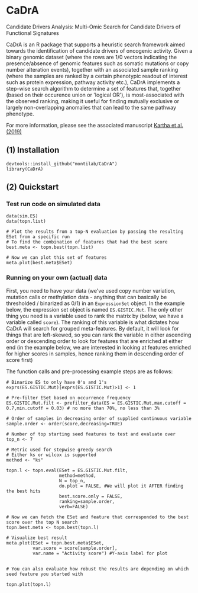 # CaDrA
Candidate Drivers Analysis: Multi-Omic Search for Candidate Drivers of Functional Signatures

CaDrA is an R package that supports a heuristic search framework aimed towards the identification of candidate drivers of oncogenic activity. Given a binary genomic dataset (where the rows are 1/0 vectors indicating the presence/absence of genomic features such as somatic mutations or copy number alteration events), together with an associated sample ranking (where the samples are ranked by a certain phenotypic readout of interest such as protein expression, pathway activity etc.), CaDrA implements a step-wise search algorithm to determine a set of features that, together (based on their occurence union or 'logical OR'), is most-associated with the observed ranking, making it useful for finding mutually exclusive or largely non-overlapping anomalies that can lead to the same pathway phenotype.

For more information, please see the associated manuscript [Kartha et al. (2019)](https://www.frontiersin.org/articles/10.3389/fgene.2019.00121/full)

## (1) Installation

```
devtools::install_github("montilab/CaDrA")
library(CaDrA)
```

## (2) Quickstart

### Test run code on simulated data

```
data(sim.ES)
data(topn.list)

# Plot the results from a top-N evaluation by passing the resulting ESet from a specific run
# To find the combination of features that had the best score
best.meta <- topn.best(topn.list)

# Now we can plot this set of features
meta.plot(best.meta$ESet)
```

### Running on your own (actual) data

First, you need to have your data (we've used copy number variation, mutation calls or methylation data - anything that can basically be thresholded / binarized as 0/1) in an `ExpressionSet` object. In the example below, the expression set object is named `ES.GISTIC.Mut`. The only other thing you need is a variable used to rank the matrix by (below, we have a variable called `score`). The ranking of this variable is what dictates how CaDrA will search for grouped meta-features. By default, it will look for things that are left-skewed, so you can rank the variable in either ascending order or descending order to look for features that are enriched at either end (in the example below, we are interested in looking at features enriched for higher scores in samples, hence ranking them in descending order of score first)

The function calls and pre-processing example steps are as follows:

```
# Binarize ES to only have 0's and 1's
exprs(ES.GISTIC.Mut)[exprs(ES.GISTIC.Mut)>1] <- 1

# Pre-filter ESet based on occurrence frequency
ES.GISTIC.Mut.filt <- prefilter_data(ES = ES.GISTIC.Mut,max.cutoff = 0.7,min.cutoff = 0.03) # no more than 70%, no less than 3%

# Order of samples in decreasing order of supplied continuous variable
sample.order <- order(score,decreasing=TRUE)

# Number of top starting seed features to test and evaluate over  
top_n <- 7

# Metric used for stepwise greedy search
# Either ks or wilcox is supported
method <- "ks"

topn.l <- topn.eval(ESet = ES.GISTIC.Mut.filt, 
                    method=method,
                    N = top_n,
                    do.plot = FALSE, #We will plot it AFTER finding the best hits
                    best.score.only = FALSE,
                    ranking=sample.order,
                    verb=FALSE)

# Now we can fetch the ESet and feature that corresponded to the best score over the top N search
topn.best.meta <- topn.best(topn.l)

# Visualize best result
meta.plot(ESet = topn.best.meta$ESet,
          var.score = score[sample.order],
          var.name = "Activity score") #Y-axis label for plot


# You can also evaluate how robust the results are depending on which seed feature you started with

topn.plot(topn.l) 
```

